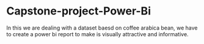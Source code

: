 # Capstone-project-Power-Bi
In this we are dealing with a dataset baesd on coffee arabica bean, we have to create a power bi report to make is visually attractive and informative. 
